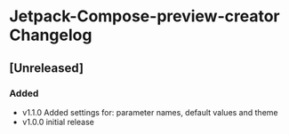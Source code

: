 <!-- Keep a Changelog guide -> https://keepachangelog.com -->

# Jetpack-Compose-preview-creator Changelog

## [Unreleased]
### Added

- v1.1.0 Added settings for: parameter names, default values and theme
- v1.0.0 initial release

